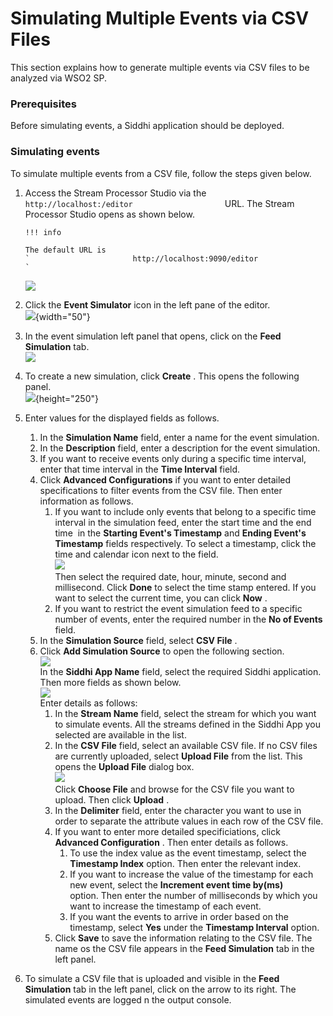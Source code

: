 # Simulating Multiple Events via CSV Files

This section explains how to generate multiple events via CSV files to
be analyzed via WSO2 SP.

### Prerequisites

Before simulating events, a Siddhi application should be deployed.

### Simulating events

To simulate multiple events from a CSV file, follow the steps given
below.

1.  Access the Stream Processor Studio via the
    `                       http://localhost:/editor                     `
    URL. The Stream Processor Studio opens as shown below.

        !!! info
    
        The default URL is
        `                       http://localhost:9090/editor                     `
    

    ![](attachments/112390880/112390886.png)

2.  Click the **Event Simulator** icon in the left pane of the editor.  
    ![](attachments/112390880/112390885.png){width="50"}
3.  In the event simulation left panel that opens, click on the **Feed
    Simulation** tab.  
    ![](attachments/112390880/112390884.png)  
      
4.  To create a new simulation, click **Create** . This opens the
    following panel.  
    ![](attachments/112390880/112390883.png){height="250"}
5.  Enter values for the displayed fields as follows.
    1.  In the **Simulation Name** field, enter a name for the event
        simulation.
    2.  In the **Description** field, enter a description for the event
        simulation.
    3.  If you want to receive events only during a specific time
        interval, enter that time interval in the **Time Interval**
        field.
    4.  Click **Advanced Configurations** if you want to enter detailed
        specifications to filter events from the CSV file. Then enter
        information as follows.
        1.  If you want to include only events that belong to a specific
            time interval in the simulation feed, enter the start time
            and the end time  in the **Starting Event's Timestamp** and
            **Ending Event's Timestamp** fields respectively. To select
            a timestamp, click the time and calendar icon next to the
            field.  
            ![](attachments/112390880/112390889.png)  
            Then select the required date, hour, minute, second and
            millisecond. Click **Done** to select the time stamp
            entered. If you want to select the current time, you can
            click **Now** .
        2.  If you want to restrict the event simulation feed to a
            specific number of events, enter the required number in the
            **No of Events** field.
    5.  In the **Simulation Source** field, select **CSV File** .
    6.  Click **Add Simulation Source** to open the following section.  
        ![](attachments/112390880/112390882.png)  
        In the **Siddhi App Name** field, select the required Siddhi
        application. Then more fields as shown below.  
        ![](attachments/112390880/112390881.png)  
        Enter details as follows:
        1.  In the **Stream Name** field, select the stream for which
            you want to simulate events. All the streams defined in the
            Siddhi App you selected are available in the list.
        2.  In the **CSV File** field, select an available CSV file. If
            no CSV files are currently uploaded, select **Upload File**
            from the list. This opens the **Upload File** dialog box.  
            ![](attachments/112390880/112390887.png)  
            Click **Choose File** and browse for the CSV file you want
            to upload. Then click **Upload** .
        3.  In the **Delimiter** field, enter the character you want to
            use in order to separate the attribute values in each row of
            the CSV file.
        4.  If you want to enter more detailed specificiations, click
            **Advanced Configuration** . Then enter details as follows.
            1.  To use the index value as the event timestamp, select
                the **Timestamp Index** option. Then enter the relevant
                index.
            2.  If you want to increase the value of the timestamp for
                each new event, select the **Increment event time
                by(ms)** option. Then enter the number of milliseconds
                by which you want to increase the timestamp of each
                event.
            3.  If you want the events to arrive in order based on the
                timestamp, select **Yes** under the **Timestamp
                Interval** option.
        5.  Click **Save** to save the information relating to the CSV
            file. The name os the CSV file appears in the **Feed
            Simulation** tab in the left panel.
6.  To simulate a CSV file that is uploaded and visible in the **Feed
    Simulation** tab in the left panel, click on the arrow to its right.
    The simulated events are logged n the output console.
